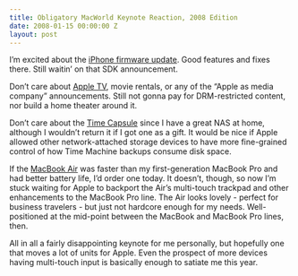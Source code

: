 ```yaml
---
title: Obligatory MacWorld Keynote Reaction, 2008 Edition
date: 2008-01-15 00:00:00 Z
layout: post
---
```





I’m excited about the [iPhone firmware update](http://www.macworld.com/article/131581/2008/01/iphoneupdate.html). Good features and fixes there. Still waitin’ on that SDK announcement.

Don’t care about [Apple TV](http://www.apple.com/appletv/), movie rentals, or any of the “Apple as media company” announcements. Still not gonna pay for DRM-restricted content, nor build a home theater around it.

Don’t care about the [Time Capsule](http://www.apple.com/timecapsule/) since I have a great NAS at home, although I wouldn’t return it if I got one as a gift. It would be nice if Apple allowed other network-attached storage devices to have more fine-grained control of how Time Machine backups consume disk space.

If the [MacBook Air](http://www.apple.com/macbookair/) was faster than my first-generation MacBook Pro and had better battery life, I’d order one today. It doesn’t, though, so now I’m stuck waiting for Apple to backport the Air’s multi-touch trackpad and other enhancements to the MacBook Pro line. The Air looks lovely - perfect for business travelers - but just not hardcore enough for my needs. Well-positioned at the mid-point between the MacBook and MacBook Pro lines, then.

All in all a fairly disappointing keynote for me personally, but hopefully one that moves a lot of units for Apple. Even the prospect of more devices having multi-touch input is basically enough to satiate me this year.
